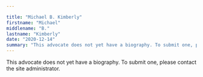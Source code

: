 ```yaml
---

title: "Michael B. Kimberly"
firstname: "Michael"
middlename: "B."
lastname: "Kimberly"
date: "2020-12-14"
summary: "This advocate does not yet have a biography. To submit one, please contact the site administrator."
---
```

This advocate does not yet have a biography. To submit one, please contact the site administrator.

